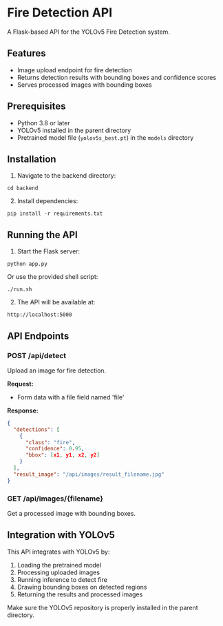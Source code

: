 # Fire Detection API

A Flask-based API for the YOLOv5 Fire Detection system.

## Features

- Image upload endpoint for fire detection
- Returns detection results with bounding boxes and confidence scores
- Serves processed images with bounding boxes

## Prerequisites

- Python 3.8 or later
- YOLOv5 installed in the parent directory
- Pretrained model file (`yolov5s_best.pt`) in the `models` directory

## Installation

1. Navigate to the backend directory:
```
cd backend
```

2. Install dependencies:
```
pip install -r requirements.txt
```

## Running the API

1. Start the Flask server:
```
python app.py
```

Or use the provided shell script:
```
./run.sh
```

2. The API will be available at:
```
http://localhost:5000
```

## API Endpoints

### POST /api/detect

Upload an image for fire detection.

**Request:**
- Form data with a file field named 'file'

**Response:**
```json
{
  "detections": [
    {
      "class": "fire",
      "confidence": 0.95,
      "bbox": [x1, y1, x2, y2]
    }
  ],
  "result_image": "/api/images/result_filename.jpg"
}
```

### GET /api/images/{filename}

Get a processed image with bounding boxes.

## Integration with YOLOv5

This API integrates with YOLOv5 by:
1. Loading the pretrained model
2. Processing uploaded images
3. Running inference to detect fire
4. Drawing bounding boxes on detected regions
5. Returning the results and processed images

Make sure the YOLOv5 repository is properly installed in the parent directory. 